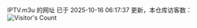 IPTV.m3u 的网址 已于 2025-10-16 06:17:37 更新，本仓库访客数：![Visitor's Count](https://profile-counter.glitch.me/hero1898_tv/count.svg)
